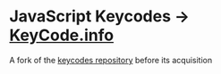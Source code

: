 # JavaScript Keycodes → [KeyCode.info](https://keycode.info)

A fork of the [keycodes repository](https://github.com/toptal/keycodes) before its acquisition
